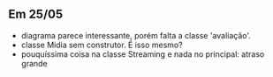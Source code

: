 ## Em 25/05

- diagrama parece interessante, porém falta a classe 'avaliação'.
- classe Midia sem construtor. É isso mesmo?
- pouquíssima coisa na classe Streaming e nada no principal: atraso grande